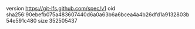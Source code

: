 version https://git-lfs.github.com/spec/v1
oid sha256:90ebefb075a483607440d6a0a63b6a6bcea4a4b26dfd1a9132803b54e591c480
size 352505437
